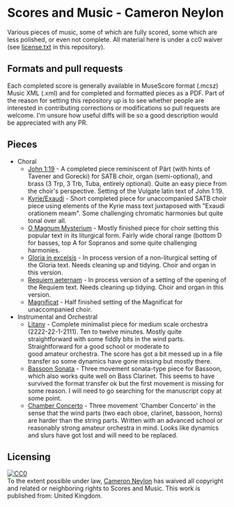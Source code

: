 Scores and Music - Cameron Neylon
=================================

Various pieces of music, some of which are fully scored, some which are less polished, or 
even not complete. All material here is under a cc0 waiver 
(see [license.txt](../license.txt) in this 
repository). 

Formats and pull requests
-------------------------

Each completed score is generally available in MuseScore format (.mcsz) Music XML 
(.xml) and for completed and formatted pieces as a PDF. Part of the reason for
setting this repository up is to see whether people are interested in contributing
corrections or modifications so pull requests are welcome. I'm unsure how useful
diffs will be so a good description would be appreciated with any PR.

Pieces
------

* Choral
  * [John 1:19](Choral/John1-19/) - A completed piece reminiscent of Pärt (with hints of 
Tavener and Gorecki) 
for SATB choir, organ (semi-optional), and brass (3 Trp, 3 Trb, Tuba, entirely optional). 
Quite an easy piece from the choir's perspective. Setting of the Vulgate latin text of
John 1:19.
  * [Kyrie/Exaudi](Choral/Kyrie-Exaudi/) - Short completed piece for unaccompanied SATB choir 
piece using 
elements of the Kyrie mass text juxtaposed with "Exaudi orationem meam". Some 
challenging chromatic harmonies but quite tonal over all. 
  * [O Magnum Mysterium](Choral/Magnum_Mysterium/) - Mostly finished piece for choir setting 
this popular text in
its liturgical form. Fairly wide choral range (bottom D for basses, top A for 
Sopranos and some quite challenging harmonies.
  * [Gloria in excelsis](Choral/Gloria_in_Excelsis/) - In process version of a non-liturgical 
setting of the Gloria
text. Needs cleaning up and tidying. Choir and organ in this version.
  * [Requiem aeternam](Choral/Requiem_Aeternam/) - In process version of a setting of the 
opening of the Requiem 
text. Needs cleaning up tidying. Choir and organ in this version.
  * [Magnificat](Choral/Magnificat/) - Half finished setting of the Magnificat for 
unaccompanied choir. 
* Instrumental and Orchestral
  * [Litany](Instrumental/Litany/) - Complete minimalist piece for medium scale 
  orchestra (2222-22-1-2111). Ten to twelve minutes. Mostly quite straightforward with 
  some fiddly bits in the wind parts. Straightforward for a good school or moderate to  
  good amateur orchestra. The score has got a bit messed up in a file transfer so some 
  dynamics have gone missing but mostly there.
  * [Bassoon Sonata](Instrumental/Bassoon_Sonata) - Three movement sonata-type piece
  for Bassoon, which also works quite well on Bass Clarinet. This seems to have 
  survived the format transfer ok but the first movement is missing for some reason. I
  will need to go searching for the manuscript copy at some point.
  * [Chamber Concerto](Instrumental/Chamber_Concerto/) - Three movement 'Chamber
  Concerto' in the sense that the wind parts (two each oboe, clarinet, bassoon, horns)
  are harder than the string parts. Written with an advanced school or reasonably
  strong amateur orchestra in mind. Looks like dynamics and slurs have got lost and 
  will need to be replaced.


Licensing
---------

<p xmlns:dct="http://purl.org/dc/terms/" xmlns:vcard="http://www.w3.org/2001/vcard-rdf/3.0#">
  <a rel="license"
     href="http://creativecommons.org/publicdomain/zero/1.0/">
    <img src="http://i.creativecommons.org/p/zero/1.0/88x31.png" style="border-style: none;" alt="CC0" />
  </a>
  <br />
  To the extent possible under law,
  <a rel="dct:publisher"
     href="cameronneylon.net">
    <span property="dct:title">Cameron Neylon</span></a>
  has waived all copyright and related or neighboring rights to
  <span property="dct:title">Scores and Music</span>.
This work is published from:
<span property="vcard:Country" datatype="dct:ISO3166"
      content="GB" about="cameronneylon.net">
  United Kingdom</span>.
</p>
